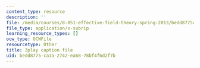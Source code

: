 ```yaml
---
content_type: resource
description: ''
file: /media/courses/8-851-effective-field-theory-spring-2013/bedd8775ca1a2742ea6878bf4f6d2f7b_tKo9-jn7A3g.srt
file_type: application/x-subrip
learning_resource_types: []
ocw_type: OCWFile
resourcetype: Other
title: 3play caption file
uid: bedd8775-ca1a-2742-ea68-78bf4f6d2f7b
---
```

